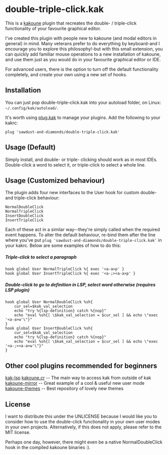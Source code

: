 # double-triple-click.kak

This is a [kakoune](http://kakoune.org) plugin that recreates the double- / triple-click functionality of your favourite graphical editor.

I've created this plugin with people new to kakoune (and modal editors in general) in mind. Many veterans prefer to do everything by keyboard-and I encourage you to explore this philosophy!-but with this small extension, you can quickly add familiar mouse operations to a new installation of kakoune, and use them just as you would do in your favourite graphical editor or IDE. 

For advanced users, there is the option to turn off the default functionality completely, and create your own using a new set of hooks.

## Installation

You can just pop double-triple-click.kak into your autoload folder, on Linux: `~/.config/kak/autoload/`.

It's worth using [plug.kak](https://github.com/andreyorst/plug.kak) to manage your plugins. Add the following to your kakrc:
```
plug 'sawdust-and-diamonds/double-triple-click.kak'
```

## Usage (Default)

Simply install, and double- or triple- clicking should work as in most IDEs. Double-click a word to select it, or triple-click to select a whole line.

## Usage (Customized behaviour)

The plugin adds four new interfaces to the User hook for custom double- and triple-click behaviour:

```
NormalDoubleClick
NormalTripleClick
InsertDoubleClick
InsertTripleClick
```

Each of these act in a similar way--they're simply called when the required event happens. To alter the default behaviour, re-bind them after the line where you've put `plug 'sawdust-and-diamonds/double-triple-click.kak'` in your kakrc. Below are some examples of how to do this:

##### Triple-click to select a paragraph
```
hook global User NormalTripleClick %{ exec '<a-a>p' }
hook global User InsertTripleClick %{ exec '<a-;><a-a>p' }
```

##### Double-click to go to definition in LSP, select word otherwise (requires LSP plugin)
```
hook global User NormalDoubleClick %sh{
    cur_sel=$kak_val_selection
    echo "try %{lsp-definition} catch %{nop}"
    echo "eval %sh{[ \$kak_val_selection = $cur_sel ] && echo \"exec '<a-a>w'\"}"
}
hook global User InsertDoubleClick %sh{
    cur_sel=$kak_val_selection
    echo "try %{lsp-definition} catch %{nop}"
    echo "eval %sh{[ \$kak_val_selection = $cur_sel ] && echo \"exec '<a-;><a-a>w'\"}"
}
```

## Other cool plugins recommended for beginners
[kak-lsp](https://github.com/kak-lsp/kak-lsp)
[kakoune.cr](https://github.com/alexherbo2/kakoune.cr) -- The main way to access kak from outside of kak
[kakoune-mirror](https://github.com/Delapouite/kakoune-mirror) -- Great example of a cool & useful new user mode
[kakoune-themes](https://github.com/anhsirk0/kakoune-themes/) -- Best repository of lovely new themes

## License

I want to distribute this under the UNLICENSE because I would like you to consider how to use the double-click functionality in your own user modes in your own projects. Alternatively, if this does not apply, please refer to the MIT license.

Perhaps one day, however, there might even be a native NormalDoubleClick hook in the compiled kakoune binaries :).
